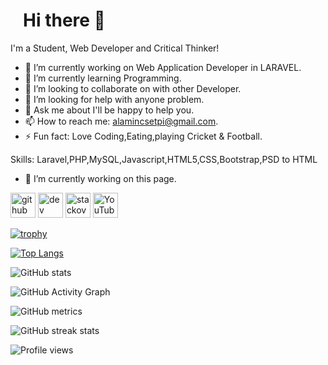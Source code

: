 <h1 style="margin-left:20px;"class="text-center">Hi there 👋</h1>



I'm a Student, Web Developer and Critical Thinker!

- 🔭 I’m currently working on Web Application Developer in LARAVEL.
- 🌱 I’m currently learning Programming.
- 👯 I’m looking to collaborate on with other Developer.
- 🤔 I’m looking for help with anyone problem.
- 💬 Ask me about I'll be happy to help you.
- 📫 How to reach me: alamincsetpi@gmail.com.
- ⚡ Fun fact: Love Coding,Eating,playing Cricket & Football.


Skills: Laravel,PHP,MySQL,Javascript,HTML5,CSS,Bootstrap,PSD to HTML

- 🔭 I’m currently working on this page. 


[<img src='https://cdn.jsdelivr.net/npm/simple-icons@3.0.1/icons/github.svg' alt='github' height='40'>](https://github.com/developeralamin)  [<img src='https://cdn.jsdelivr.net/npm/simple-icons@3.0.1/icons/dev-dot-to.svg' alt='dev' height='40'>](https://dev.to/https://dev.to/developeralamin)  [<img src='https://cdn.jsdelivr.net/npm/simple-icons@3.0.1/icons/stackoverflow.svg' alt='stackoverflow' height='40'>](https://stackoverflow.com/users/https://stackoverflow.com/users/16975176/al-amin-islam)  [<img src='https://cdn.jsdelivr.net/npm/simple-icons@3.0.1/icons/youtube.svg' alt='YouTube' height='40'>](https://www.youtube.com/channel/https://www.youtube.com/channel/UCVEvWZ0H7jzV7W4WqqYlm6g)  

[![trophy](https://github-profile-trophy.vercel.app/?username=developeralamin)](https://github.com/ryo-ma/github-profile-trophy)

[![Top Langs](https://github-readme-stats.vercel.app/api/top-langs/?username=developeralamin)](https://github.com/anuraghazra/github-readme-stats)

![GitHub stats](https://github-readme-stats.vercel.app/api?username=developeralamin&show_icons=true&count_private=true)  

![GitHub Activity Graph](https://activity-graph.herokuapp.com/graph?username=developeralamin)  

![GitHub metrics](https://metrics.lecoq.io/developeralamin)  

![GitHub streak stats](https://github-readme-streak-stats.herokuapp.com/?user=developeralamin)  

![Profile views](https://gpvc.arturio.dev/developeralamin)  
